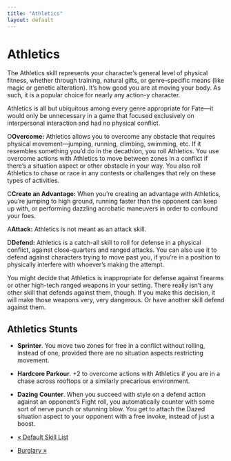 ```yaml
---
title: "Athletics"
layout: default
---
```


#  Athletics

The Athletics skill represents your character’s general level of physical
fitness, whether through training, natural gifts, or genre-specific means
(like magic or genetic alteration). It’s how good you are at moving your body.
As such, it is a popular choice for nearly any action-y character.

Athletics is all but ubiquitous among every genre appropriate for Fate—it
would only be unnecessary in a game that focused exclusively on interpersonal
interaction and had no physical conflict.

<span class="fate_font">O</span>**Overcome:** Athletics allows you to overcome any
obstacle that requires physical movement—jumping, running, climbing, swimming,
etc. If it resembles something you’d do in the decathlon, you roll Athletics.
You use overcome actions with Athletics to move between zones in a conflict if
there’s a situation aspect or other obstacle in your way. You also roll
Athletics to chase or race in any contests or challenges that rely on these
types of activities.

<span class="fate_font">C</span>**Create an Advantage:** When you’re creating an
advantage with Athletics, you’re jumping to high ground, running faster than
the opponent can keep up with, or performing dazzling acrobatic maneuvers in
order to confound your foes.

<span class="fate_font">A</span>**Attack:** Athletics is not meant as an attack skill.

<span class="fate_font">D</span>**Defend:** Athletics is a catch-all skill to roll for
defense in a physical conflict, against close-quarters and ranged attacks. You
can also use it to defend against characters trying to move past you, if
you’re in a position to physically interfere with whoever’s making the
attempt.

You might decide that Athletics is inappropriate for defense against firearms
or other high-tech ranged weapons in your setting. There really isn’t any
other skill that defends against them, though. If you make this decision, it
will make those weapons very, very dangerous. Or have another skill defend
against them.

## Athletics Stunts

  * **Sprinter**. You move two zones for free in a conflict without rolling, instead of one, provided there are no situation aspects restricting movement.
  * **Hardcore Parkour**. +2 to overcome actions with Athletics if you are in a chase across rooftops or a similarly precarious environment.
  * **Dazing Counter**. When you succeed with style on a defend action against an opponent’s Fight roll, you automatically counter with some sort of nerve punch or stunning blow. You get to attach the Dazed situation aspect to your opponent with a free invoke, instead of just a boost.

  * [« Default Skill List](/fate-srd/fate-core/default-skill-list)
  * [Burglary »](/fate-srd/fate-core/burglary)

